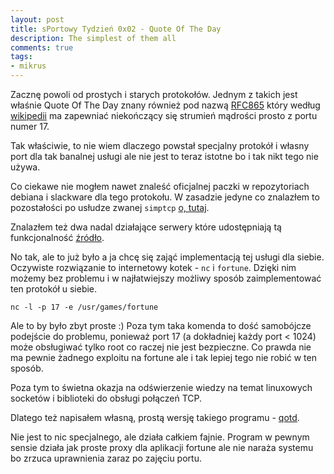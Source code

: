 ```yaml
---
layout: post
title: sPortowy Tydzień 0x02 - Quote Of The Day
description: The simplest of them all
comments: true
tags:
- mikrus
---
```


Zacznę powoli od prostych i starych protokołów.
Jednym z takich jest właśnie Quote Of The Day znany również pod nazwą
[RFC865](https://tools.ietf.org/html/rfc865) który według 
[wikipedii](https://en.wikipedia.org/wiki/QOTD)
ma zapewniać niekończący się strumień mądrości prosto z portu numer 17.


Tak właściwie, to nie wiem dlaczego powstał specjalny protokół i własny port 
dla tak banalnej usługi ale nie jest to teraz istotne bo i tak nikt tego
nie używa.


Co ciekawe nie mogłem nawet znaleść oficjalnej paczki w repozytoriach debiana
i slackware dla tego protokołu. W zasadzie jedyne co znalazłem to pozostałości
po usłudze zwanej `simptcp` [o, tutaj](http://www.securityspace.com/smysecure/catid.html?id=10198).


Znalazłem też dwa nadal działające serwery które udostępniają tą funkcjonalność
[źródło](https://gkbrk.com/wiki/qotd_protocol/).


No tak, ale to już było a ja chcę się zająć implementacją tej usługi dla siebie.
Oczywiste rozwiązanie to internetowy kotek - `nc` i `fortune`.
Dzięki nim możemy bez problemu i w najłatwiejszy możliwy sposób zaimplementować
ten protokół u siebie.


	nc -l -p 17 -e /usr/games/fortune


Ale to by było zbyt proste :) Poza tym taka komenda to dość samobójcze podejście
do problemu, ponieważ port 17 (a dokładniej każdy port < 1024) może obsługiwać
tylko root co raczej nie jest bezpieczne. Co prawda nie ma pewnie żadnego 
exploitu na fortune ale i tak lepiej tego nie robić w ten sposób.


Poza tym to świetna okazja na odświerzenie wiedzy na temat linuxowych socketów
i biblioteki do obsługi połączeń TCP.


Dlatego też napisałem własną, prostą wersję takiego programu - 
[qotd](https://github.com/arturtamborski/c-playground/qotd).


Nie jest to nic specjalnego, ale działa całkiem fajnie.
Program w pewnym sensie działa jak proste proxy dla aplikacji fortune ale 
nie naraża systemu bo zrzuca uprawnienia zaraz po zajęciu portu.
